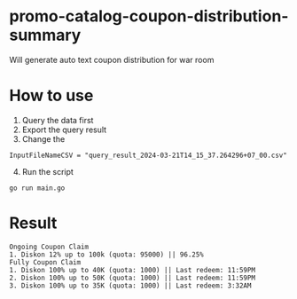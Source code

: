 # promo-catalog-coupon-distribution-summary
Will generate auto text coupon distribution for war room

# How to use
1. Query the data first
2. Export the query result
3. Change the
```
InputFileNameCSV = "query_result_2024-03-21T14_15_37.264296+07_00.csv"
```
4. Run the script
```
go run main.go
```

# Result
```
Ongoing Coupon Claim
1. Diskon 12% up to 100k (quota: 95000) || 96.25%
Fully Coupon Claim
1. Diskon 100% up to 40K (quota: 1000) || Last redeem: 11:59PM
2. Diskon 100% up to 50K (quota: 1000) || Last redeem: 11:59PM
3. Diskon 100% up to 35K (quota: 1000) || Last redeem: 3:32AM
```